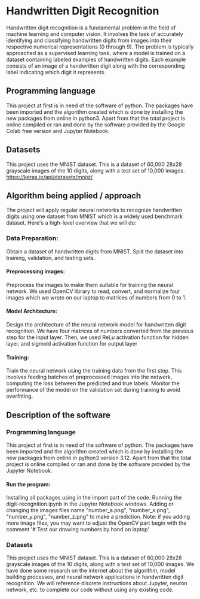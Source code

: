 # Handwritten Digit Recognition
Handwritten digit recognition is a fundamental problem in the field of machine learning and computer vision. It involves the task of accurately identifying and classifying handwritten digits from images into their respective numerical representations (0 through 9).
The problem is typically approached as a supervised learning task, where a model is trained on a dataset containing labeled examples of handwritten digits. Each example consists of an image of a handwritten digit along with the corresponding label indicating which digit it represents.
## Programming language
This project at first is in need of the software of python. The packages have been imported and the algorithm created which is done by installing the new packages from online in python3.
Apart from that the total project is online compiled or ran and done by the software provided by the Google Colab free version and Jupyter Notebook.
## Datasets 
This project uses the MNIST dataset. This is a dataset of 60,000 28x28 grayscale images of the 10 digits, along with a test set of 10,000 images.
https://keras.io/api/datasets/mnist/
## Algorithm being applied / approach
The project will apply regular neural networks to recognize handwritten digits using one dataset from MNIST which is a widely used benchmark dataset. Here's a high-level overview that we will do:
### Data Preparation: 
Obtain a dataset of handwritten digits from MNIST.  Split the dataset into training, validation, and testing sets.
#### Preprocessing images: 
Preprocess the images to make them suitable for training the neural network. We used OpenCV library to read, convert, and normalize four images which we wrote on our laptop to matrices of numbers from 0 to 1.
#### Model Architecture: 
Design the architecture of the neural network model for handwritten digit recognition. We have four matrices of numbers converted from the previous step for the input layer. Then, we used ReLu activation function for hidden layer, and sigmoid activation function for output layer
#### Training: 
Train the neural network using the training data from the first step. This involves feeding batches of preprocessed images into the network, computing the loss between the predicted and true labels. Monitor the performance of the model on the validation set during training to avoid overfitting.
## Description of the software
### Programming language
This project at first is in need of the software of python. The packages have been imported and the algorithm created which is done by installing the new packages from online in python3 version 3.12.
Apart from that the total project is online compiled or ran and done by the software provided by the Jupyter Notebook.
#### Run the program: 
Installing all packages using in the import part of the code.
Running the digit-recognition.ipynb in the Jupyter Notebook windows.
Adding or changing the images files name "number_a.png", "number_x.png", "number_y.png", "number_z.png" to make a prediction. Note: if you adding more image files, you may want to adjust the OpenCV part begin with the comment '# Test our drawing numbers by hand on laptop'
### Datasets 
This project uses the MNIST dataset. This is a dataset of 60,000 28x28 grayscale images of the 10 digits, along with a test set of 10,000 images.
We have done some research on the internet about the algorithm, model building processes, and neural network applications in handwritten digit recognition. We will reference discrete instructions about Jupyter, neuron network, etc. to complete our code without using any existing code.

